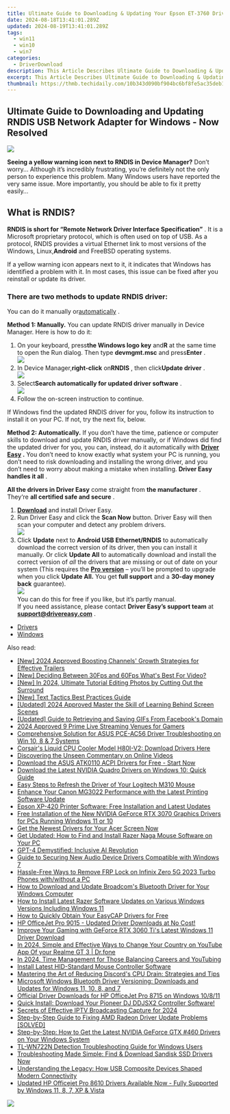 ```yaml
---
title: Ultimate Guide to Downloading & Updating Your Epson ET-3760 Driver for Optimal Performance in Windows OS
date: 2024-08-18T13:41:01.289Z
updated: 2024-08-19T13:41:01.289Z
tags:
  - win11
  - win10
  - win7
categories:
  - DriverDownload
description: This Article Describes Ultimate Guide to Downloading & Updating Your Epson ET-3760 Driver for Optimal Performance in Windows OS
excerpt: This Article Describes Ultimate Guide to Downloading & Updating Your Epson ET-3760 Driver for Optimal Performance in Windows OS
thumbnail: https://thmb.techidaily.com/10b343d090bf904bc6bf8fe5ac35deb164bc4c88645e3dc6ba8f681d6f6e808f.jpg
---
```


## Ultimate Guide to Downloading and Updating RNDIS USB Network Adapter for Windows - Now Resolved

![](https://images.drivereasy.com/wp-content/uploads/2019/01/Snap920.png)

 **Seeing a yellow warning icon next to RNDIS in Device Manager?** Don’t worry… Although it’s incredibly frustrating, you’re definitely not the only person to experience this problem. Many Windows users have reported the very same issue. More importantly, you should be able to fix it pretty easily…

## What is RNDIS?

 **RNDIS is short for “Remote Network Driver Interface Specification”** . It is a Microsoft proprietary protocol, which is often used on top of USB. As a protocol, RNDIS provides a virtual Ethernet link to most versions of the Windows, Linux,**Android** and FreeBSD operating systems.

 If a yellow warning icon appears next to it, it indicates that Windows has identified a problem with it. In most cases, this issue can be fixed after you reinstall or update its driver.

### **There are two methods to update RNDIS driver:**

 You can do it manually or[automatically](https://tools.techidaily.com/drivereasy/download/) .

**Method 1: Manually.**  You can update RNDIS driver manually in Device Manager. Here is how to do it:

1. On your keyboard, press**the Windows logo key** and**R** at the same time to open the Run dialog. Then type **devmgmt.msc** and press**Enter** .  
![](https://images.drivereasy.com/wp-content/uploads/2019/01/snap000428.png)
2. In Device Manager,**right-click** on**RNDIS** , then click**Update driver** .  
![](https://images.drivereasy.com/wp-content/uploads/2019/01/snap000429.png)
3. Select**Search automatically for updated driver software** .  
![](https://images.drivereasy.com/wp-content/uploads/2019/01/snap000430-1.png)
4. Follow the on-screen instruction to continue.

 If Windows find the updated RNDIS driver for you, follow its instruction to install it on your PC. If not, try the next fix, below.

 **Method 2: Automatically.**  If you don’t have the time, patience or computer skills to download and update RNDIS driver manually, or if Windows did find the updated driver for you, you can, instead, do it automatically with **[Driver Easy](https://tools.techidaily.com/drivereasy/download/) .**  You don’t need to know exactly what system your PC is running, you don’t need to risk downloading and installing the wrong driver, and you don’t need to worry about making a mistake when installing. **Driver Easy handles it all** .

**All the drivers in Driver Easy** come straight from **the manufacturer** . They‘re **all certified safe and secure** .

1. **[Download](https://tools.techidaily.com/drivereasy/download/)**  and install Driver Easy.
2. Run Driver Easy and click the **Scan Now**  button. Driver Easy will then scan your computer and detect any problem drivers.  
![](https://images.drivereasy.com/wp-content/uploads/2019/01/snap000425.png)
3. Click **Update**  next to **Android USB Ethernet/RNDIS** to automatically download the correct version of its driver, then you can install it manually. Or click **Update All**  to automatically download and install the correct version of _all_  the drivers that are missing or out of date on your system (This requires the **[Pro version](https://tools.techidaily.com/drivereasy/download/)**  – you’ll be prompted to upgrade when you click **Update All.** You get **full support**  and a **30-day money back**  guarantee).  
![](https://images.drivereasy.com/wp-content/uploads/2019/01/snap000426-1.png)  
 You can do this for free if you like, but it’s partly manual.  
 If you need assistance, please contact **Driver Easy’s support team** at [**support@drivereasy.com**](https://tools.techidaily.com/drivereasy/download/) .

* [Drivers](https://tools.techidaily.com/drivereasy/download/)
* [Windows](https://tools.techidaily.com/drivereasy/download/)

<ins class="adsbygoogle"
     style="display:block"
     data-ad-format="autorelaxed"
     data-ad-client="ca-pub-7571918770474297"
     data-ad-slot="1223367746"></ins>



<ins class="adsbygoogle"
     style="display:block"
     data-ad-client="ca-pub-7571918770474297"
     data-ad-slot="8358498916"
     data-ad-format="auto"
     data-full-width-responsive="true"></ins>

<span class="atpl-alsoreadstyle">Also read:</span>
<div><ul>
<li><a href="https://youtube-blog.techidaily.com/024-approved-boosting-channels-growth-strategies-for-effective-trailers/"><u>[New] 2024 Approved  Boosting Channels' Growth  Strategies for Effective Trailers</u></a></li>
<li><a href="https://screen-video-capture.techidaily.com/new-deciding-between-30fps-and-60fps-whats-best-for-video/"><u>[New] Deciding Between 30Fps and 60Fps  What's Best For Video?</u></a></li>
<li><a href="https://vp-tips.techidaily.com/new-in-2024-ultimate-tutorial-editing-photos-by-cutting-out-the-surround/"><u>[New] In 2024, Ultimate Tutorial  Editing Photos by Cutting Out the Surround</u></a></li>
<li><a href="https://some-approaches.techidaily.com/new-text-tactics-best-practices-guide/"><u>[New] Text Tactics  Best Practices Guide</u></a></li>
<li><a href="https://fox-glue.techidaily.com/updated-2024-approved-master-the-skill-of-learning-behind-screen-scenes/"><u>[Updated] 2024 Approved  Master the Skill of Learning Behind Screen Scenes</u></a></li>
<li><a href="https://facebook-clips.techidaily.com/updated-guide-to-retrieving-and-saving-gifs-from-facebooks-domain/"><u>[Updated] Guide to Retrieving and Saving GIFs From Facebook's Domain</u></a></li>
<li><a href="https://extra-lessons.techidaily.com/2024-approved-9-prime-live-streaming-venues-for-gamers/"><u>2024 Approved  9 Prime Live Streaming Venues for Gamers</u></a></li>
<li><a href="https://win-amazing.techidaily.com/comprehensive-solution-for-asus-pce-ac56-driver-troubleshooting-on-win-10-8-and-7-systems/"><u>Comprehensive Solution for ASUS PCE-AC56 Driver Troubleshooting on Win 10, 8 & 7 Systems</u></a></li>
<li><a href="https://win-amazing.techidaily.com/corsairs-liquid-cpu-cooler-model-h80i-v2-download-drivers-here/"><u>Corsair's Liquid CPU Cooler Model H80I-V2: Download Drivers Here</u></a></li>
<li><a href="https://extra-information.techidaily.com/discovering-the-unseen-commentary-on-online-videos/"><u>Discovering the Unseen Commentary on Online Videos</u></a></li>
<li><a href="https://win-amazing.techidaily.com/download-the-asus-atk0110-acpi-drivers-for-free-start-now/"><u>Download the ASUS ATK0110 ACPI Drivers for Free - Start Now</u></a></li>
<li><a href="https://win-amazing.techidaily.com/download-the-latest-nvidia-quadro-drivers-on-windows-10-quick-guide/"><u>Download the Latest NVIDIA Quadro Drivers on Windows 10: Quick Guide</u></a></li>
<li><a href="https://win-amazing.techidaily.com/easy-steps-to-refresh-the-driver-of-your-logitech-m310-mouse/"><u>Easy Steps to Refresh the Driver of Your Logitech M310 Mouse</u></a></li>
<li><a href="https://win-amazing.techidaily.com/enhance-your-canon-mg3022-performance-with-the-latest-printing-software-update/"><u>Enhance Your Canon MG3022 Performance with the Latest Printing Software Update</u></a></li>
<li><a href="https://win-amazing.techidaily.com/epson-xp-420-printer-software-free-installation-and-latest-updates/"><u>Epson XP-420 Printer Software: Free Installation and Latest Updates</u></a></li>
<li><a href="https://win-amazing.techidaily.com/free-installation-of-the-new-nvidia-geforce-rtx-3070-graphics-drivers-for-pcs-running-windows-11-or-10/"><u>Free Installation of the New NVIDIA GeForce RTX 3070 Graphics Drivers for PCs Running Windows 11 or 10</u></a></li>
<li><a href="https://win-amazing.techidaily.com/get-the-newest-drivers-for-your-acer-screen-now/"><u>Get the Newest Drivers for Your Acer Screen Now</u></a></li>
<li><a href="https://win-amazing.techidaily.com/get-updated-how-to-find-and-install-razer-naga-mouse-software-on-your-pc/"><u>Get Updated: How to Find and Install Razer Naga Mouse Software on Your PC</u></a></li>
<li><a href="https://tech-revival.techidaily.com/gpt-4-demystified-inclusive-ai-revolution/"><u>GPT-4 Demystified: Inclusive AI Revolution</u></a></li>
<li><a href="https://win-amazing.techidaily.com/guide-to-securing-new-audio-device-drivers-compatible-with-windows-7/"><u>Guide to Securing New Audio Device Drivers Compatible with Windows 7</u></a></li>
<li><a href="https://bypass-frp.techidaily.com/hassle-free-ways-to-remove-frp-lock-on-infinix-zero-5g-2023-turbo-phones-withwithout-a-pc-by-drfone-android/"><u>Hassle-Free Ways to Remove FRP Lock on Infinix Zero 5G 2023 Turbo Phones with/without a PC</u></a></li>
<li><a href="https://win-amazing.techidaily.com/how-to-download-and-update-broadcoms-bluetooth-driver-for-your-windows-computer/"><u>How to Download and Update Broadcom's Bluetooth Driver for Your Windows Computer</u></a></li>
<li><a href="https://win-amazing.techidaily.com/how-to-install-latest-razer-software-updates-on-various-windows-versions-including-windows-11/"><u>How to Install Latest Razer Software Updates on Various Windows Versions Including Windows 11</u></a></li>
<li><a href="https://win-amazing.techidaily.com/how-to-quickly-obtain-your-easycap-drivers-for-free/"><u>How to Quickly Obtain Your EasyCAP Drivers for Free</u></a></li>
<li><a href="https://win-amazing.techidaily.com/hp-officejet-pro-9015-updated-driver-downloads-at-no-cost/"><u>HP OfficeJet Pro 9015 - Updated Driver Downloads at No Cost!</u></a></li>
<li><a href="https://win-amazing.techidaily.com/improve-your-gaming-with-geforce-rtx-3060-tis-latest-windows-11-driver-download/"><u>Improve Your Gaming with GeForce RTX 3060 Ti's Latest Windows 11 Driver Download</u></a></li>
<li><a href="https://location-social.techidaily.com/in-2024-simple-and-effective-ways-to-change-your-country-on-youtube-app-of-your-realme-gt-3-drfone-by-drfone-virtual-android/"><u>In 2024, Simple and Effective Ways to Change Your Country on YouTube App Of your Realme GT 3 | Dr.fone</u></a></li>
<li><a href="https://youtube-stream.techidaily.com/in-2024-time-management-for-those-balancing-careers-and-youtubing/"><u>In 2024, Time Management for Those Balancing Careers and YouTubing</u></a></li>
<li><a href="https://win-amazing.techidaily.com/install-latest-hid-standard-mouse-controller-software/"><u>Install Latest HID-Standard Mouse Controller Software</u></a></li>
<li><a href="https://program-issues.techidaily.com/mastering-the-art-of-reducing-discords-cpu-drain-strategies-and-tips/"><u>Mastering the Art of Reducing Discord's CPU Drain: Strategies and Tips</u></a></li>
<li><a href="https://win-amazing.techidaily.com/microsoft-windows-bluetooth-driver-versioning-downloads-and-updates-for-windows-11-10-8-and-7/"><u>Microsoft Windows Bluetooth Driver Versioning: Downloads and Updates for Windows 11, 10, 8, and 7</u></a></li>
<li><a href="https://win-amazing.techidaily.com/official-driver-downloads-for-hp-officejet-pro-8715-on-windows-10811/"><u>Official Driver Downloads for HP OfficeJet Pro 8715 on Windows 10/8/11</u></a></li>
<li><a href="https://win-amazing.techidaily.com/1722974596401-quick-install-download-your-pioneer-dj-ddjsx2-controller-software/"><u>Quick Install: Download Your Pioneer DJ DDJSX2 Controller Software!</u></a></li>
<li><a href="https://video-screen-grab.techidaily.com/secrets-of-effective-iptv-broadcasting-capture-for-2024/"><u>Secrets of Effective IPTV Broadcasting Capture for 2024</u></a></li>
<li><a href="https://win-amazing.techidaily.com/step-by-step-guide-to-fixing-amd-radeon-driver-update-problems-solved/"><u>Step-by-Step Guide to Fixing AMD Radeon Driver Update Problems [SOLVED]</u></a></li>
<li><a href="https://win-amazing.techidaily.com/step-by-step-how-to-get-the-latest-nvidia-geforce-gtx-460-drivers-on-your-windows-system/"><u>Step-by-Step: How to Get the Latest NVIDIA GeForce GTX #460 Drivers on Your Windows System</u></a></li>
<li><a href="https://win-amazing.techidaily.com/tl-wn722n-detection-troubleshooting-guide-for-windows-users/"><u>TL-WN722N Detection Troubleshooting Guide for Windows Users</u></a></li>
<li><a href="https://win-amazing.techidaily.com/troubleshooting-made-simple-find-and-download-sandisk-ssd-drivers-now/"><u>Troubleshooting Made Simple: Find & Download Sandisk SSD Drivers Now</u></a></li>
<li><a href="https://driver-error.techidaily.com/understanding-the-legacy-how-usb-composite-devices-shaped-modern-connectivity/"><u>Understanding the Legacy: How USB Composite Devices Shaped Modern Connectivity</u></a></li>
<li><a href="https://win-amazing.techidaily.com/updated-hp-officejet-pro-8610-drivers-available-now-fully-supported-by-windows-11-8-7-xp-and-vista/"><u>Updated HP Officejet Pro 8610 Drivers Available Now - Fully Supported by Windows 11, 8, 7, XP & Vista</u></a></li>
</ul></div>

<!-- affiliate ads begin -->
<a href="https://shop.mondly.com/affiliate.php?ACCOUNT=ATISTUDI&AFFILIATE=108875&PATH=https%3A%2F%2Fwww.mondly.com%3FAFFILIATE%3D108875%26RESOURCE%3D%2BGeneral%2B970x90%2B"><img src="https://secure.avangate.com/images/merchant/69c418c33ec2e1a4267fa9bb77fa1428/general-970x90.gif" border="0"></a>
<!-- affiliate ads end -->